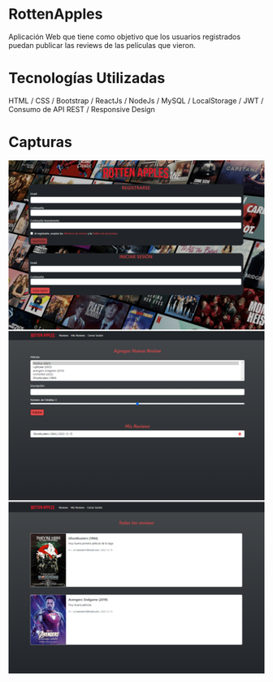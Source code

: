 # RottenApples
Aplicación Web que tiene como objetivo que los usuarios registrados puedan publicar las reviews de las películas que vieron. 

# Tecnologías Utilizadas
HTML / CSS / Bootstrap / ReactJs / NodeJs / MySQL / LocalStorage / JWT / Consumo de API REST / Responsive Design

# Capturas
![alt text](https://github.com/MartinLaRosa27/RottenApples-ReactJs/blob/main/recursos/Captura1.png?raw=true)
![alt text](https://github.com/MartinLaRosa27/RottenApples-ReactJs/blob/main/recursos/Captura2.png?raw=true)
![alt text](https://github.com/MartinLaRosa27/RottenApples-ReactJs/blob/main/recursos/Captura3.png?raw=true)
